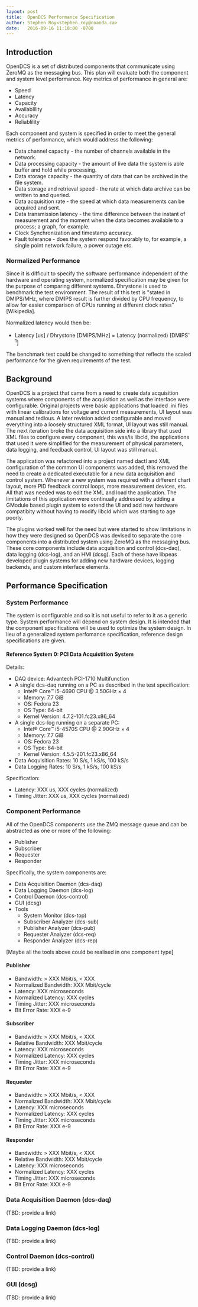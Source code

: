 ```yaml
---
layout: post
title:  OpenDCS Performance Specification
author: Stephen Roy<stephen.roy@coanda.ca>
date:   2016-09-16 11:18:00 -0700
---
```


## Introduction

OpenDCS is a set of distributed components that communicate using ZeroMQ as the
messaging bus. This plan will evaluate both the component and system level
performance. Key metrics of performance in general are:

* Speed
* Latency
* Capacity
* Availablility
* Accuracy
* Reliablility
<!--break-->

Each component and system is specified in order to meet the general metrics of
performance, which would address the following:

* Data channel capacity - the number of channels available in the network.
* Data processing capacity - the amount of live data the system is able buffer
  and hold while processing.
* Data storage capacity - the quantity of data that can be archived in the
  file system.
* Data storage and retrieval speed - the rate at which data archive can be
  written to and queried.
* Data acquisition rate - the speed at which data measurements can be acquired
  and sent.
* Data transmission latency - the time difference between the instant of
  measurement and the moment when the data becomes available to a process; a
  graph, for example.
* Clock Synchronization and timestamp accuracy.
* Fault tolerance - does the system respond favorably to, for example, a
  single point network failure, a power outage etc.

### Normalized Performance

Since it is difficult to specify the software performance independent of the
hardware and operating system, normalized specification may be given for the
purpose of comparing different systems.  Dhrystone is used to benchmark the test
environment. The result of this test is "stated in DMIPS/MHz, where DMIPS result
is further divided by CPU frequency, to allow for easier comparison of CPUs
running at different clock rates" [Wikipedia].

Normalized latency would then be:

  * Latency [us] / Dhrystone [DMIPS/MHz] = Latency (normalized)
    [DMIPS<sup>-1</sup>]

The benchmark test could be changed to something that reflects the scaled
performance for the given requirements of the test.

## Background

OpenDCS is a project that came from a need to create data acquisition systems
where components of the acquisition as well as the interface were configurable.
Original projects were basic applications that loaded .ini files with linear
calibrations for voltage and current measurements, UI layout was manual and
tedious. A later revision added configurable and moved everything into a loosely
structured XML format, UI layout was still manual. The next iteration broke the
data acquisition side into a library that used XML files to configure every
component, this was/is libcld, the applications that used it were simplified for
the measurement of physical parameters, data logging, and feedback control, UI
layout was still manual.

The application was refactored into a project named dactl and XML configuration
of the common UI components was added, this removed the need to create a
dedicated executable for a new data acquisition and control system. Whenever a
new system was required with a different chart layout, more PID feedback control
loops, more measurement devices, etc. All that was needed was to edit the XML
and load the application. The limitations of this application were continually
addressed by adding a GModule based plugin system to extend the UI and add new
hardware compatibity without having to modify libcld which was starting to age
poorly.

The plugins worked well for the need but were started to show limitations in how
they were designed so OpenDCS was devised to separate the core components into a
distributed system using ZeroMQ as the messaging bus. These core components
include data acquisition and control (dcs-daq), data logging (dcs-log), and an
HMI (dcsg). Each of these have libpeas developed plugin systems for adding new
hardware devices, logging backends, and custom interface elements.

## Performance Specification

### System Performance

The system is configurable and so it is not useful to refer to it as a generic
type. System performance will depend on system design. It is intended that the
component specifications will be used to optimize the system design. In lieu of
a generalized system perfomance specification, reference design specifications
are given.

#### Reference System 0: PCI Data Acquistition System

Details:

* DAQ device: Advantech PCI-1710 Multifunction
* A single dcs-daq running on a PC as described in the test specification:
  * Intel® Core™ i5-4690 CPU @ 3.50GHz × 4
  * Memory: 7.7 GiB
  * OS: Fedora 23
  * OS Type: 64-bit
  * Kernel Version: 4.7.2-101.fc23.x86\_64
* A single dcs-log running on a separate PC:
  * Intel® Core™ i5-4570S CPU @ 2.90GHz × 4
  * Memory: 7.7 GiB
  * OS: Fedora 23
  * OS Type: 64-bit
  * Kernel Version: 4.5.5-201.fc23.x86\_64
* Data Acquisition Rates: 10 S/s, 1 kS/s, 100 kS/s
* Data Logging Rates: 10 S/s, 1 kS/s, 100 kS/s

Specification:

* Latency: XXX us, XXX cycles (normalized)
* Timing Jitter: XXX us, XXX cycles (normalized)

### Component Performance

All of the OpenDCS components use the ZMQ message queue and can be abstracted as one or more of the following:

* Publisher
* Subscriber
* Requester
* Responder

Specifically, the system components are:

* Data Acquisition Daemon (dcs-daq)
* Data Logging Daemon (dcs-log)
* Control Daemon (dcs-control)
* GUI (dcsg)
* Tools
  * System Monitor (dcs-top)
  * Subscriber Analyzer (dcs-sub)
  * Publisher Analyzer (dcs-pub)
  * Requester Analyzer (dcs-req)
  * Responder Analyzer (dcs-rep)

[Maybe all the tools above could be realised in one component type]

#### Publisher

  * Bandwidth: > XXX Mbit/s, < XXX
  * Normalized Bandwidth: XXX Mbit/cycle
  * Latency: XXX microseconds
  * Normalized Latency: XXX cycles
  * Timing Jitter: XXX microseconds
  * Bit Error Rate: XXX e-9

#### Subscriber

  * Bandwidth: > XXX Mbit/s, < XXX
  * Relative Bandwidth: XXX Mbit/cycle
  * Latency: XXX microseconds
  * Normalized Latency: XXX cycles
  * Timing Jitter: XXX microseconds
  * Bit Error Rate: XXX e-9

#### Requester

  * Bandwidth: > XXX Mbit/s, < XXX
  * Normalized Bandwidth: XXX Mbit/cycle
  * Latency: XXX microseconds
  * Normalized Latency: XXX cycles
  * Timing Jitter: XXX microseconds
  * Bit Error Rate: XXX e-9

#### Responder

  * Bandwidth: > XXX Mbit/s, < XXX
  * Relative Bandwidth: XXX Mbit/cycle
  * Latency: XXX microseconds
  * Normalized Latency: XXX cycles
  * Timing Jitter: XXX microseconds
  * Bit Error Rate: XXX e-9

### Data Acquisition Daemon (dcs-daq)

(TBD: provide a link)

### Data Logging Daemon (dcs-log)

(TBD: provide a link)

### Control Daemon (dcs-control)

(TBD: provide a link)

### GUI (dcsg)

(TBD: provide a link)

<!--
vim: ft=liquid
-->
